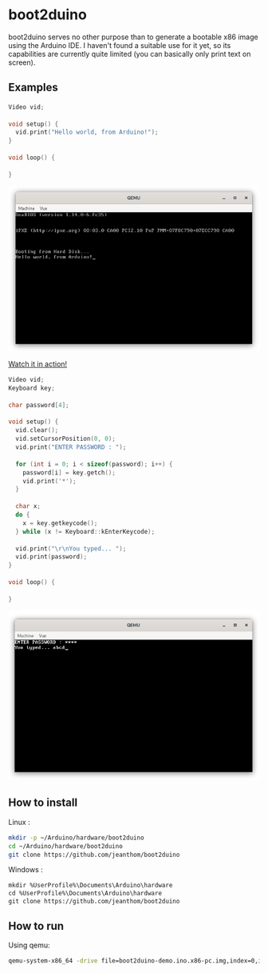 # boot2duino
boot2duino serves no other purpose than to generate a bootable x86 image using the Arduino IDE. I haven't found a suitable use for it yet, so its capabilities are currently quite limited (you can basically only print text on screen).

## Examples

```c++
Video vid;

void setup() {
  vid.print("Hello world, from Arduino!");
}

void loop() {
  
}
```

![boot2duino hello world example running inside QEMU](doc/hello.png)

[Watch it in action!](https://vimeo.com/656339999)

```c++
Video vid;
Keyboard key;

char password[4];

void setup() {
  vid.clear();
  vid.setCursorPosition(0, 0);
  vid.print("ENTER PASSWORD : ");

  for (int i = 0; i < sizeof(password); i++) {
    password[i] = key.getch();
    vid.print('*');
  }

  char x;
  do {
    x = key.getkeycode();
  } while (x != Keyboard::kEnterKeycode);

  vid.print("\r\nYou typed... ");
  vid.print(password);
}

void loop() {
  
}
```

![Keyboard example running inside QEMU](doc/keyboard.png)

## How to install

Linux :

```bash
mkdir -p ~/Arduino/hardware/boot2duino
cd ~/Arduino/hardware/boot2duino
git clone https://github.com/jeanthom/boot2duino
```

Windows :

```batch
mkdir %UserProfile%\Documents\Arduino\hardware
cd %UserProfile%\Documents\Arduino\hardware
git clone https://github.com/jeanthom/boot2duino
```

## How to run

Using qemu:

```bash
qemu-system-x86_64 -drive file=boot2duino-demo.ino.x86-pc.img,index=0,if=floppy,format=raw
```
